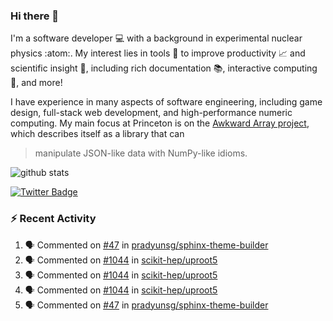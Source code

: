 ### Hi there 👋 

I'm a software developer 💻 with a background in experimental nuclear physics :atom:. My interest lies in tools :wrench: to improve productivity :chart_with_upwards_trend: and scientific insight :telescope:, including rich documentation 📚, interactive computing 🧮, and more! 

I have experience in many aspects of software engineering, including game design, full-stack web development, and high-performance numeric computing. My main focus at Princeton is on the [Awkward Array project](awkward-array.org/), which describes itself as a library that can 
> manipulate JSON-like data with NumPy-like idioms.

![github stats](https://github-readme-stats.vercel.app/api?username=agoose77&show_icons=true&hide_rank=true&hide_title=true&bg_color=30,e76445,904e95&text_color=efe3ec&icon_color=efe3ec)
<!--
**agoose77/agoose77** is a ✨ _special_ ✨ repository because its `README.md` (this file) appears on your GitHub profile.

Here are some ideas to get you started:

- 🔭 I’m currently working on ...
- 🌱 I’m currently learning ...
- 👯 I’m looking to collaborate on ...
- 🤔 I’m looking for help with ...
- 💬 Ask me about ...
- 📫 How to reach me: ...
- 😄 Pronouns: ...
- ⚡ Fun fact: ...
-->

[![Twitter Badge](https://img.shields.io/twitter/follow/agoose77?style=flat-square&logo=Twitter&logoColor=white&color=cornflowerblue)](https://twitter.com/agoose77)

### :zap: Recent Activity

<!--START_SECTION:activity-->
1. 🗣 Commented on [#47](https://github.com/pradyunsg/sphinx-theme-builder/pull/47#issuecomment-1828309234) in [pradyunsg/sphinx-theme-builder](https://github.com/pradyunsg/sphinx-theme-builder)
2. 🗣 Commented on [#1044](https://github.com/scikit-hep/uproot5/issues/1044#issuecomment-1828151450) in [scikit-hep/uproot5](https://github.com/scikit-hep/uproot5)
3. 🗣 Commented on [#1044](https://github.com/scikit-hep/uproot5/issues/1044#issuecomment-1827959979) in [scikit-hep/uproot5](https://github.com/scikit-hep/uproot5)
4. 🗣 Commented on [#1044](https://github.com/scikit-hep/uproot5/issues/1044#issuecomment-1827940489) in [scikit-hep/uproot5](https://github.com/scikit-hep/uproot5)
5. 🗣 Commented on [#47](https://github.com/pradyunsg/sphinx-theme-builder/pull/47#issuecomment-1827592527) in [pradyunsg/sphinx-theme-builder](https://github.com/pradyunsg/sphinx-theme-builder)
<!--END_SECTION:activity-->
